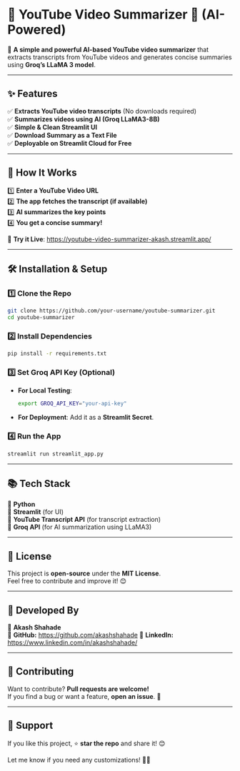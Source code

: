 
# **🎥 YouTube Video Summarizer 📜 (AI-Powered)**
🚀 **A simple and powerful AI-based YouTube video summarizer** that extracts transcripts from YouTube videos and generates concise summaries using **Groq’s LLaMA 3 model**.

---

## **✨ Features**
✅ **Extracts YouTube video transcripts** (No downloads required)  
✅ **Summarizes videos using AI (Groq LLaMA3-8B)**  
✅ **Simple & Clean Streamlit UI**  
✅ **Download Summary as a Text File**  
✅ **Deployable on Streamlit Cloud for Free**  

---

## **📌 How It Works**
1️⃣ **Enter a YouTube Video URL**  
2️⃣ **The app fetches the transcript (if available)**  
3️⃣ **AI summarizes the key points**  
4️⃣ **You get a concise summary!**  

🎯 **Try it Live**: https://youtube-video-summarizer-akash.streamlit.app/

---

## **🛠️ Installation & Setup**
### **1️⃣ Clone the Repo**
```bash
git clone https://github.com/your-username/youtube-summarizer.git
cd youtube-summarizer
```

### **2️⃣ Install Dependencies**
```bash
pip install -r requirements.txt
```

### **3️⃣ Set Groq API Key (Optional)**
- **For Local Testing**:
  ```bash
  export GROQ_API_KEY="your-api-key"
  ```
- **For Deployment**: Add it as a **Streamlit Secret**.

### **4️⃣ Run the App**
```bash
streamlit run streamlit_app.py
```
---

## **📚 Tech Stack**
🔹 **Python**  
🔹 **Streamlit** (for UI)  
🔹 **YouTube Transcript API** (for transcript extraction)  
🔹 **Groq API** (for AI summarization using LLaMA3)  

---

## **📜 License**
This project is **open-source** under the **MIT License**.  
Feel free to contribute and improve it! 😊  

---

## **💙 Developed By**
🔹 **Akash Shahade**  
🔹 **GitHub:** https://github.com/akashshahade
🔹 **LinkedIn:** https://www.linkedin.com/in/akashshahade/

---

## **📝 Contributing**
Want to contribute? **Pull requests are welcome!**  
If you find a bug or want a feature, **open an issue**. 🚀

---

## **🎯 Support**
If you like this project, ⭐ **star the repo** and share it! 😊  

Let me know if you need any customizations! 🚀😊
